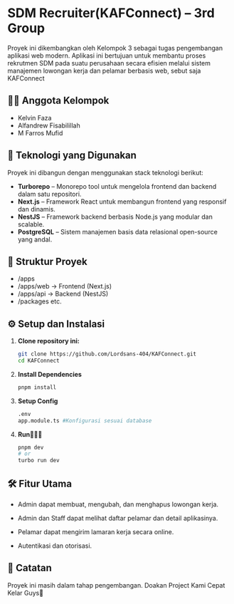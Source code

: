 # SDM Recruiter(KAFConnect) – 3rd Group

Proyek ini dikembangkan oleh Kelompok 3 sebagai tugas pengembangan aplikasi web modern. Aplikasi ini bertujuan untuk membantu proses rekrutmen SDM pada suatu perusahaan secara efisien melalui sistem manajemen lowongan kerja dan pelamar berbasis web, sebut saja KAFConnect

## 👨‍💻 Anggota Kelompok
- Kelvin Faza
- Alfandrew Fisabilillah
- M Farros Mufid

## 🚀 Teknologi yang Digunakan

Proyek ini dibangun dengan menggunakan stack teknologi berikut:

- **Turborepo** – Monorepo tool untuk mengelola frontend dan backend dalam satu repositori.
- **Next.js** – Framework React untuk membangun frontend yang responsif dan dinamis.
- **NestJS** – Framework backend berbasis Node.js yang modular dan scalable.
- **PostgreSQL** – Sistem manajemen basis data relasional open-source yang andal.

## 📁 Struktur Proyek
- /apps
- /apps/web -> Frontend (Next.js)
- /apps/api -> Backend (NestJS)
- /packages
etc.


## ⚙️ Setup dan Instalasi

1. **Clone repository ini:**

   ```sh
   git clone https://github.com/Lordsans-404/KAFConnect.git
   cd KAFConnect
   ```

2. **Install Dependencies**

	```sh
   pnpm install
   ```

3. **Setup Config**

	```sh
   .env
   app.module.ts #Konfigurasi sesuai database 
   ```

4. **Run🏃‍♂️💨**
	
	```sh
   pnpm dev
   # or
   turbo run dev
   ```

## 🛠️ Fitur Utama
- Admin dapat membuat, mengubah, dan menghapus lowongan kerja.

- Admin dan Staff dapat melihat daftar pelamar dan detail aplikasinya.

- Pelamar dapat mengirim lamaran kerja secara online.

- Autentikasi dan otorisasi.

## 📌 Catatan
Proyek ini masih dalam tahap pengembangan.
Doakan Project Kami Cepat Kelar Guys🙏